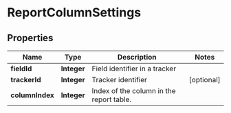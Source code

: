 

# ReportColumnSettings

## Properties

Name | Type | Description | Notes
------------ | ------------- | ------------- | -------------
**fieldId** | **Integer** | Field identifier in a tracker | 
**trackerId** | **Integer** | Tracker identifier |  [optional]
**columnIndex** | **Integer** | Index of the column in the report table. | 




